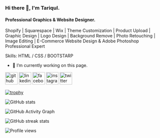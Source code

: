 ### Hi there 👋, I'm Tariqul.
#### Professional Graphics & Website Designer.
Shopify | Squarespace | Wix | Theme Customization | Product Upload | Graphic Design | Logo Design | Background Remove | Photo Retouching | Image Editing | E-Commerce Website Design & Adobe Photoshop Professional Expert

Skills: HTML / CSS / BOOTSTARP

- 🔭 I’m currently working on this page. 


[<img src='https://cdn.jsdelivr.net/npm/simple-icons@3.0.1/icons/github.svg' alt='github' height='40'>](https://github.com/tariqultuhin5)  [<img src='https://cdn.jsdelivr.net/npm/simple-icons@3.0.1/icons/linkedin.svg' alt='linkedin' height='40'>](https://www.linkedin.com/in/tariqultuhin5/)  [<img src='https://cdn.jsdelivr.net/npm/simple-icons@3.0.1/icons/facebook.svg' alt='facebook' height='40'>](https://www.facebook.com/tariqultuhin5)  [<img src='https://cdn.jsdelivr.net/npm/simple-icons@3.0.1/icons/instagram.svg' alt='instagram' height='40'>](https://www.instagram.com/tariqultuhin5/)  [<img src='https://cdn.jsdelivr.net/npm/simple-icons@3.0.1/icons/twitter.svg' alt='twitter' height='40'>](https://twitter.com/tariqultuhin5)  

[![trophy](https://github-profile-trophy.vercel.app/?username=tariqultuhin5)](https://github.com/ryo-ma/github-profile-trophy)

![GitHub stats](https://github-readme-stats.vercel.app/api?username=tariqultuhin5&show_icons=true)  

![GitHub Activity Graph](https://activity-graph.herokuapp.com/graph?username=tariqultuhin5)  

![GitHub streak stats](https://github-readme-streak-stats.herokuapp.com/?user=tariqultuhin5)  

![Profile views](https://gpvc.arturio.dev/tariqultuhin5)  
